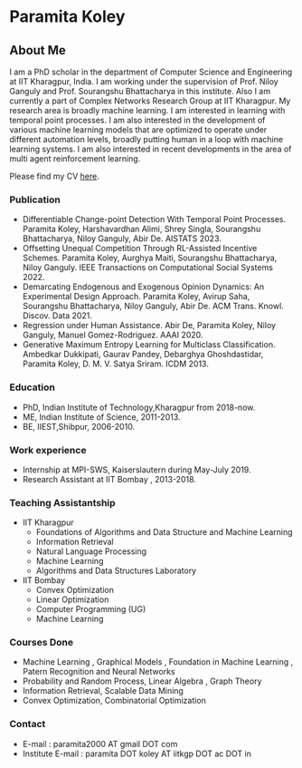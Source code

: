 # Paramita Koley

## About Me

I am a PhD scholar in the department of Computer Science and Engineering at IIT Kharagpur, India. I am working under the supervision of Prof. Niloy Ganguly and Prof. Sourangshu Bhattacharya in this institute. Also I am currently a part of Complex Networks Research Group at IIT Kharagpur.  My research area is broadly machine learning. I am interested in learning with temporal point processes. I am also interested in the development of various machine learning models that are optimized to operate under different automation levels, broadly putting human in a loop with machine learning systems. I am also interested in recent developments in the area of multi agent reinforcement learning. 


Please find my CV [here](https://github.com/paramita1024/paramita1024.github.io/blob/master/PARAMITA%20CV%202019.pdf).

### Publication

* Differentiable Change-point Detection With Temporal Point Processes. Paramita Koley, Harshavardhan Alimi, Shrey Singla, Sourangshu Bhattacharya, Niloy Ganguly, Abir De. AISTATS 2023. 
* Offsetting Unequal Competition Through RL-Assisted Incentive Schemes. Paramita Koley, Aurghya Maiti, Sourangshu Bhattacharya, Niloy Ganguly. IEEE Transactions on Computational Social Systems 2022. 
* Demarcating Endogenous and Exogenous Opinion Dynamics: An Experimental Design Approach. Paramita Koley, Avirup Saha, Sourangshu Bhattacharya, Niloy Ganguly, Abir De. ACM Trans. Knowl. Discov. Data  2021.
* Regression under Human Assistance. Abir De, Paramita Koley, Niloy Ganguly, Manuel Gomez-Rodriguez. AAAI 2020.
* Generative Maximum Entropy Learning for Multiclass Classification. Ambedkar Dukkipati, Gaurav Pandey, Debarghya Ghoshdastidar, Paramita Koley, D. M. V. Satya Sriram. ICDM 2013. 

### Education
* PhD, Indian Institute of Technology,Kharagpur from 2018-now.  
* ME, Indian Institute of Science, 2011-2013.
* BE, IIEST,Shibpur, 2006-2010.

### Work experience 
* Internship at MPI-SWS, Kaiserslautern during May-July 2019. 
* Research Assistant at IIT Bombay , 2013-2018.

### Teaching Assistantship
* IIT Kharagpur
    * Foundations of Algorithms and Data Structure and Machine Learning
    * Information Retrieval
    * Natural Language Processing
    * Machine Learning
    * Algorithms and Data Structures Laboratory
* IIT Bombay
    * Convex Optimization
    * Linear Optimization
    * Computer Programming (UG)
    * Machine Learning
 
 ### Courses Done
 
 * Machine Learning , Graphical Models , Foundation in Machine Learning , Patern Recognition and Neural Networks
 * Probability and Random Process, Linear Algebra , Graph Theory
 * Information Retrieval, Scalable Data Mining
 * Convex Optimization, Combinatorial Optimization


### Contact

* E-mail : paramita2000 AT gmail DOT com
* Institute E-mail : paramita DOT koley AT iitkgp DOT ac DOT in
